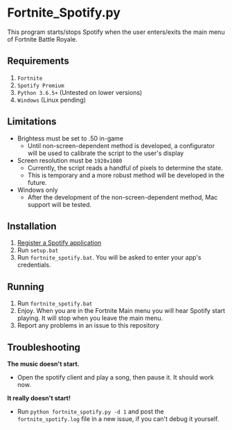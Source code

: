 # Fortnite_Spotify.py
This program starts/stops Spotify when the user enters/exits the main menu of Fortnite Battle Royale.

## Requirements
1. `Fortnite`
2. `Spotify Premium`
3. `Python 3.6.5+` (Untested on lower versions)
4. `Windows` (Linux pending) 

## Limitations
 - Brightess must be set to .50 in-game
   - Until non-screen-dependent method is developed, a configurator will be used to calibrate the script to the user's display
 - Screen resolution must be `1920x1080`
   - Currently, the script reads a handful of pixels to determine the state.
   - This is temporary and a more robust method will be developed in the future.
 - Windows only
   - After the development of the non-screen-dependent method, Mac support will be tested.

## Installation
1. [Register a Spotify application](https://beta.developer.spotify.com/documentation/general/guides/app-settings/#register-your-app)
2. Run `setup.bat`
3. Run `fortnite_spotify.bat`. You will be asked to enter your app's credentials.

## Running
1. Run `fortnite_spotify.bat`
2. Enjoy. When you are in the Fortnite Main menu you will hear Spotify start playing. It will stop when you leave the main menu. 
3. Report any problems in an issue to this repository

## Troubleshooting

**The music doesn't start.**
 - Open the spotify client and play a song, then pause it. It should work now.
 
**It really doesn't start!**
 - Run `python fortnite_spotify.py -d 1` and post the `fortnite_spotify.log` file in a new issue, if you can't debug it yourself.
